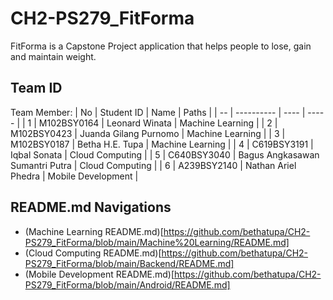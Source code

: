 # CH2-PS279_FitForma
FitForma is a Capstone Project application that helps people to lose, gain and maintain weight.<br/>

## Team ID
Team Member:
| No | Student ID | Name | Paths |
| -- | ---------- | ---- | ----- |
| 1 | M102BSY0164 | Leonard Winata | Machine Learning |
| 2 | M102BSY0423 | Juanda Gilang Purnomo | Machine Learning |
| 3 | M102BSY0187 | Betha H.E. Tupa | Machine Learning |
| 4 | C619BSY3191 | Iqbal Sonata | Cloud Computing |
| 5 | C640BSY3040 | Bagus Angkasawan Sumantri Putra | Cloud Computing |
| 6 | A239BSY2140 | Nathan Ariel Phedra | Mobile Development |

## README.md Navigations
- (Machine Learning README.md)[https://github.com/bethatupa/CH2-PS279_FitForma/blob/main/Machine%20Learning/README.md]
- (Cloud Computing README.md)[https://github.com/bethatupa/CH2-PS279_FitForma/blob/main/Backend/README.md]
- (Mobile Development README.md)[https://github.com/bethatupa/CH2-PS279_FitForma/blob/main/Android/README.md]

